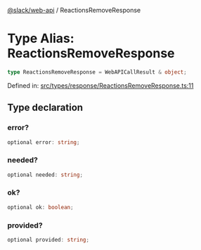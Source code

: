 [@slack/web-api](../index.md) / ReactionsRemoveResponse

# Type Alias: ReactionsRemoveResponse

```ts
type ReactionsRemoveResponse = WebAPICallResult & object;
```

Defined in: [src/types/response/ReactionsRemoveResponse.ts:11](https://github.com/slackapi/node-slack-sdk/blob/main/packages/web-api/src/types/response/ReactionsRemoveResponse.ts#L11)

## Type declaration

### error?

```ts
optional error: string;
```

### needed?

```ts
optional needed: string;
```

### ok?

```ts
optional ok: boolean;
```

### provided?

```ts
optional provided: string;
```
